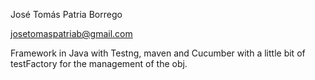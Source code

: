 José Tomás Patria Borrego

josetomaspatriab@gmail.com

Framework in Java with Testng, maven and Cucumber with a little bit of testFactory for the management of the obj.

